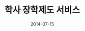 ---
layout: default
modal-id: 4
date: 2014-07-15
img: smileage.png
alt: image-alt
project-start-date: August 2020
project-end-date: September 2020
client: Dongseo University
client-site: http://www.dongseo.ac.kr
category: Web Development
title: 학사 장학제도 서비스
description: 동서대학교의 온라인 학사 장학제도인 스마일리지는 학번으로 학생인증을 하여 스마일리지를 신청하거나 조회를 할 수 있는 서비스입니다. 또한, 일정 점수 이상 적립하면 앱에서 상품 목록을 조회한 후 방문수령하거나 장학금을 신청하여 받을 수 있습니다.
appstore: https://apps.apple.com/kr/app/%EC%8A%A4%EB%A7%88%EC%9D%BC%EB%A6%AC%EC%A7%80/id1534837473
playstore: https://play.google.com/store/apps/details?id=com.dongseo.book&hl=en_US&gl=US
development:
    - position: 'iOS'
      works: ['Smileage 앱 개발']
    - position: '백엔드'
      works: ['NodeJS를 이용하여 API서버 개발']
    - position: '데이터베이스'
      works: ['Smileage 데이터베이스 전체 설계']
---